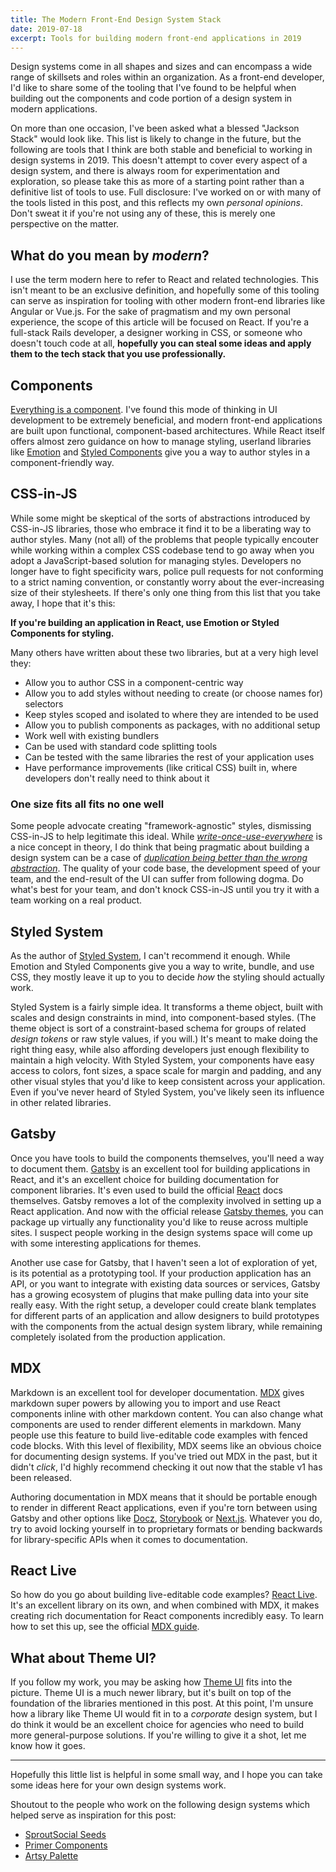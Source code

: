 ```yaml
---
title: The Modern Front-End Design System Stack
date: 2019-07-18
excerpt: Tools for building modern front-end applications in 2019
---
```


Design systems come in all shapes and sizes and can encompass a wide range of skillsets and roles within an organization.
As a front-end developer, I'd like to share some of the tooling
that I've found to be helpful when building out the components and code portion of a design system
in modern applications.

On more than one occasion, I've been asked what a blessed "Jackson Stack" would look like.
This list is likely to change in the future,
but the following are tools that I think are both stable and beneficial to working in design systems in 2019.
This doesn't attempt to cover every aspect of a design system,
and there is always room for experimentation and exploration,
so please take this as more of a starting point rather than a definitive list of tools to use.
Full disclosure: I've worked on or with many of the tools listed in this post, and this reflects my own _personal opinions_.
Don't sweat it if you're not using any of these, this is merely one perspective on the matter.

## What do you mean by _modern_?

I use the term modern here to refer to React and related technologies.
This isn't meant to be an exclusive definition, and hopefully some of this tooling can serve as inspiration for tooling with other modern front-end libraries like Angular or Vue.js.
For the sake of pragmatism and my own personal experience,
the scope of this article will be focused on React.
If you're a full-stack Rails developer, a designer working in CSS, or someone who doesn't touch code at all,
**hopefully you can steal some ideas and apply them to the tech stack that you use professionally.**

## Components

[Everything is a component](https://fronty.ru/blog/components/).
I've found this mode of thinking in UI development to be extremely beneficial,
and modern front-end applications are built upon functional, component-based architectures.
While React itself offers almost zero guidance on how to manage styling,
userland libraries like [Emotion][] and [Styled Components][] give you a way to author styles in a component-friendly way.

## CSS-in-JS

While some might be skeptical of the sorts of abstractions introduced by CSS-in-JS libraries,
those who embrace it find it to be a liberating way to author styles.
Many (not all) of the problems that people typically encouter while working within a complex CSS codebase tend to go away when you adopt a JavaScript-based solution for managing styles.
Developers no longer have to fight specificity wars,
police pull requests for not conforming to a strict naming convention,
or constantly worry about the ever-increasing size of their stylesheets.
If there's only one thing from this list that you take away, I hope that it's this:

**If you're building an application in React, use Emotion or Styled Components for styling.**

Many others have written about these two libraries, but at a very high level they:

- Allow you to author CSS in a component-centric way
- Allow you to add styles without needing to create (or choose names for) selectors
- Keep styles scoped and isolated to where they are intended to be used
- Allow you to publish components as packages, with no additional setup
- Work well with existing bundlers
- Can be used with standard code splitting tools
- Can be tested with the same libraries the rest of your application uses
- Have performance improvements (like critical CSS) built in, where developers don't really need to think about it

### One size fits all fits no one well

Some people advocate creating "framework-agnostic" styles, dismissing CSS-in-JS to help legitimate this ideal.
While [_write-once-use-everywhere_](https://en.wikipedia.org/wiki/Write_once,_run_anywhere) is a nice concept in theory,
I do think that being pragmatic about building a design system can be a case of
[_duplication being better than the wrong abstraction_][sandi metz].
The quality of your code base, the development speed of your team, and the end-result of the UI
can suffer from following dogma.
Do what's best for your team, and don't knock CSS-in-JS until you try it with a team working on a real product.

[sandi metz]: https://www.sandimetz.com/blog/2016/1/20/the-wrong-abstraction

## Styled System

As the author of [Styled System][], I can't recommend it enough.
While Emotion and Styled Components give you a way to write, bundle, and use CSS, they mostly leave it up to you to decide _how_ the styling should actually work.

Styled System is a fairly simple idea.
It transforms a theme object, built with scales and design constraints in mind, into component-based styles.
(The theme object is sort of a constraint-based schema for groups of related _design tokens_ or raw style values, if you will.)
It's meant to make doing the right thing easy,
while also affording
developers just enough flexibility to maintain a high velocity.
With Styled System, your components have easy access to colors, font sizes, a space scale for margin and padding, and any other visual styles that you'd like to keep consistent across your application.
Even if you've never heard of Styled System, you've likely seen its influence in other related libraries.

## Gatsby

Once you have tools to build the components themselves,
you'll need a way to document them.
[Gatsby][] is an excellent tool for building applications in React, and it's an excellent choice for building documentation for component libraries.
It's even used to build the official [React](https://reactjs.org) docs themselves.
Gatsby removes a lot of the complexity involved in setting up a React application.
And now with the official release [Gatsby themes][], you can package up virtually any functionality you'd like to reuse across multiple sites.
I suspect people working in the design systems space will
come up with some interesting applications for themes.

Another use case for Gatsby, that I haven't seen a lot of exploration of yet, is its potential as a prototyping tool.
If your production application has an API, or you want to integrate with existing data sources or services,
Gatsby has a growing ecosystem of plugins that make pulling data into your site really easy.
With the right setup, a developer could create blank templates for different parts of an application and allow designers to build prototypes with the components from the actual design system library,
while remaining
completely isolated from the production application.

## MDX

Markdown is an excellent tool for developer documentation.
[MDX][] gives markdown super powers by allowing you to import and use React components inline with other markdown content.
You can also change what components are used to render different elements in markdown.
Many people use this feature to build live-editable code examples
with fenced code blocks.
With this level of flexibility,
MDX seems like an obvious choice for documenting design systems.
If you've tried out MDX in the past, but it didn't _click_, I'd highly recommend checking it out now that the stable v1 has been released.

Authoring documentation in MDX means that it should be portable enough to render in different React applications,
even if you're torn between using Gatsby and other options like [Docz][], [Storybook][] or [Next.js][].
Whatever you do, try to avoid locking yourself in to proprietary formats
or bending backwards for library-specific APIs when it comes to documentation.

## React Live

So how do you go about building live-editable code examples? [React Live][].
It's an excellent library on its own, and when combined with MDX, it makes creating rich documentation for React components incredibly easy.
To learn how to set this up, see the official [MDX guide](https://mdxjs.com/guides/live-code).

## What about Theme UI?

If you follow my work, you may be asking how [Theme UI][] fits into the picture.
Theme UI is a much newer library, but it's built on top of the foundation of the libraries mentioned in this post.
At this point, I'm unsure how a library like Theme UI would fit in to a _corporate_ design system,
but I do think it would be an excellent choice for agencies who need to build more general-purpose solutions.
If you're willing to give it a shot, let me know how it goes.

---

Hopefully this little list is helpful in some small way,
and I hope you can take some ideas here for your own design systems work.

Shoutout to the people who work on the following design systems which helped serve as inspiration for this post:

- [SproutSocial Seeds](https://sproutsocial.com/seeds/)
- [Primer Components](https://primer.style/components)
- [Artsy Palette](https://palette.artsy.net/)

[styled system]: https://styled-system.com
[emotion]: https://emotion.sh
[styled components]: https://styled-components.com
[gatsby]: https://gatsbyjs.org
[mdx]: https://mdxjs.com
[gatsby themes]: https://www.gatsbyjs.org/blog/2019-07-03-announcing-stable-release-gatsby-themes/
[react live]: https://github.com/FormidableLabs/react-live
[docz]: https://docz.site/
[storybook]: https://storybook.js.org/
[next.js]: https://nextjs.org
[theme ui]: https://theme-ui.com
[tweet]: https://mobile.twitter.com/fronty/status/1144666765563224064
